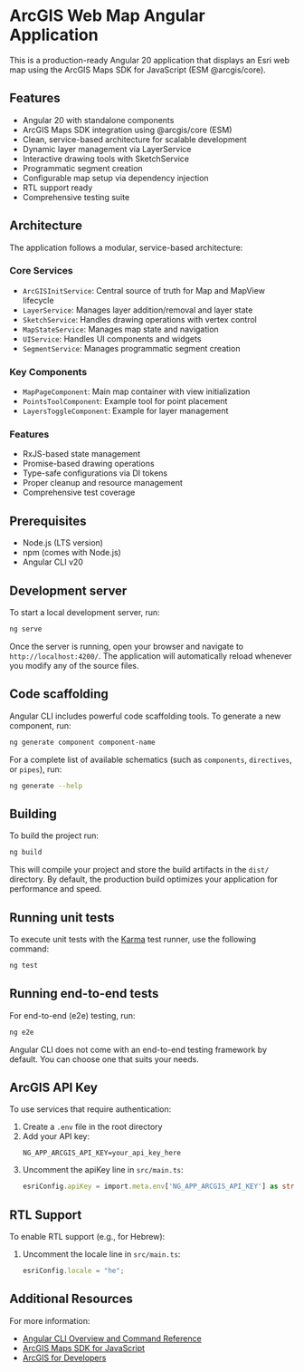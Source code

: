 # ArcGIS Web Map Angular Application

This is a production-ready Angular 20 application that displays an Esri web map using the ArcGIS Maps SDK for JavaScript (ESM @arcgis/core).

## Features

- Angular 20 with standalone components
- ArcGIS Maps SDK integration using @arcgis/core (ESM)
- Clean, service-based architecture for scalable development
- Dynamic layer management via LayerService
- Interactive drawing tools with SketchService
- Programmatic segment creation
- Configurable map setup via dependency injection
- RTL support ready
- Comprehensive testing suite

## Architecture

The application follows a modular, service-based architecture:

### Core Services

- `ArcGISInitService`: Central source of truth for Map and MapView lifecycle
- `LayerService`: Manages layer addition/removal and layer state
- `SketchService`: Handles drawing operations with vertex control
- `MapStateService`: Manages map state and navigation
- `UIService`: Handles UI components and widgets
- `SegmentService`: Manages programmatic segment creation

### Key Components

- `MapPageComponent`: Main map container with view initialization
- `PointsToolComponent`: Example tool for point placement
- `LayersToggleComponent`: Example for layer management

### Features

- RxJS-based state management
- Promise-based drawing operations
- Type-safe configurations via DI tokens
- Proper cleanup and resource management
- Comprehensive test coverage

## Prerequisites

- Node.js (LTS version)
- npm (comes with Node.js)
- Angular CLI v20

## Development server

To start a local development server, run:

```bash
ng serve
```

Once the server is running, open your browser and navigate to `http://localhost:4200/`. The application will automatically reload whenever you modify any of the source files.

## Code scaffolding

Angular CLI includes powerful code scaffolding tools. To generate a new component, run:

```bash
ng generate component component-name
```

For a complete list of available schematics (such as `components`, `directives`, or `pipes`), run:

```bash
ng generate --help
```

## Building

To build the project run:

```bash
ng build
```

This will compile your project and store the build artifacts in the `dist/` directory. By default, the production build optimizes your application for performance and speed.

## Running unit tests

To execute unit tests with the [Karma](https://karma-runner.github.io) test runner, use the following command:

```bash
ng test
```

## Running end-to-end tests

For end-to-end (e2e) testing, run:

```bash
ng e2e
```

Angular CLI does not come with an end-to-end testing framework by default. You can choose one that suits your needs.

## ArcGIS API Key

To use services that require authentication:

1. Create a `.env` file in the root directory
2. Add your API key:
   ```
   NG_APP_ARCGIS_API_KEY=your_api_key_here
   ```
3. Uncomment the apiKey line in `src/main.ts`:
   ```typescript
   esriConfig.apiKey = import.meta.env['NG_APP_ARCGIS_API_KEY'] as string;
   ```

## RTL Support

To enable RTL support (e.g., for Hebrew):

1. Uncomment the locale line in `src/main.ts`:
   ```typescript
   esriConfig.locale = "he";
   ```

## Additional Resources

For more information:
- [Angular CLI Overview and Command Reference](https://angular.dev/tools/cli)
- [ArcGIS Maps SDK for JavaScript](https://developers.arcgis.com/javascript/latest/)
- [ArcGIS for Developers](https://developers.arcgis.com/)
